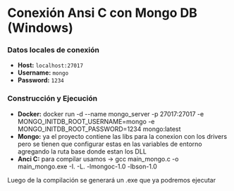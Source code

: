 # Conexión Ansi C con Mongo DB (Windows)

### Datos locales de conexión

- **Host:** `localhost:27017`
- **Username:** `mongo`
- **Password:** `1234`

### Construcción y Ejecución

- **Docker:**  docker run -d --name mongo_server -p 27017:27017 -e MONGO_INITDB_ROOT_USERNAME=mongo -e MONGO_INITDB_ROOT_PASSWORD=1234 mongo:latest
- **Mongo:** ya el proyecto contiene las libs para la conexion con los drivers pero se tienen que configurar estas en las variables de entorno agregando la ruta base donde estan los DLL
- **Anci C:** para compilar usamos -> gcc main_mongo.c -o main_mongo.exe -I. -L. -lmongoc-1.0 -lbson-1.0

Luego de la compilación se generará un .exe que ya podremos ejecutar




